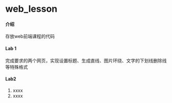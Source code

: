 # web_lesson

#### 介绍

存放web前端课程的代码

#### Lab 1

完成要求的两个网页，实现设置标题、生成直线、图片环绕、文字的下划线删除线等特殊格式

#### Lab2

1. xxxx
2. xxxx
